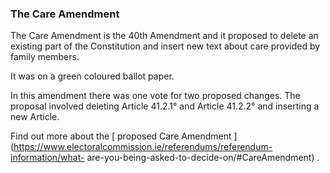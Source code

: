 ###  The Care Amendment

The Care Amendment is the 40th Amendment and it proposed to delete an existing
part of the Constitution and insert new text about care provided by family
members.

It was on a green coloured ballot paper.

In this amendment there was one vote for two proposed changes. The proposal
involved deleting Article 41.2.1° and Article 41.2.2° and inserting a new
Article.

Find out more about the [ proposed Care Amendment
](https://www.electoralcommission.ie/referendums/referendum-information/what-
are-you-being-asked-to-decide-on/#CareAmendment) .
